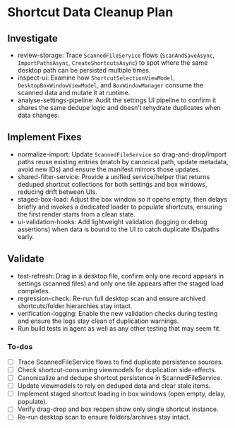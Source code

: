 <!-- 0c34d6bc-21ea-45f5-88ae-a9ada6f2277b 811b5335-19fd-4ef7-b661-66cfb704f304 -->
# Shortcut Data Cleanup Plan

## Investigate

- review-storage: Trace `ScannedFileService` flows (`ScanAndSaveAsync`, `ImportPathsAsync`, `CreateShortcutsAsync`) to spot where the same desktop path can be persisted multiple times.
- inspect-ui: Examine how `ShortcutSelectionViewModel`, `DesktopBoxWindowViewModel`, and `BoxWindowManager` consume the scanned data and mutate it at runtime.
- analyse-settings-pipeline: Audit the settings UI pipeline to confirm it shares the same dedupe logic and doesn’t rehydrate duplicates when data changes.

## Implement Fixes

- normalize-import: Update `ScannedFileService` so drag-and-drop/import paths reuse existing entries (match by canonical path, update metadata, avoid new IDs) and ensure the manifest mirrors those updates.
- shared-filter-service: Provide a unified service/helper that returns deduped shortcut collections for both settings and box windows, reducing drift between UIs.
- staged-box-load: Adjust the box window so it opens empty, then delays briefly and invokes a dedicated loader to populate shortcuts, ensuring the first render starts from a clean state.
- ui-validation-hooks: Add lightweight validation (logging or debug assertions) when data is bound to the UI to catch duplicate IDs/paths early.

## Validate

- test-refresh: Drag in a desktop file, confirm only one record appears in settings (scanned files) and only one tile appears after the staged load completes.
- regression-check: Re-run full desktop scan and ensure archived shortcuts/folder hierarchies stay intact.
- verification-logging: Enable the new validation checks during testing and ensure the logs stay clean of duplication warnings.
- Run build tests in agent as well as any other testing that may seem fit.

### To-dos

- [ ] Trace ScannedFileService flows to find duplicate persistence sources.
- [ ] Check shortcut-consuming viewmodels for duplication side-effects.
- [ ] Canonicalize and dedupe shortcut persistence in ScannedFileService.
- [ ] Update viewmodels to rely on deduped data and clear stale items.
- [ ] Implement staged shortcut loading in box windows (open empty, delay, populate).
- [ ] Verify drag-drop and box reopen show only single shortcut instance.
- [ ] Re-run desktop scan to ensure folders/archives stay intact.
